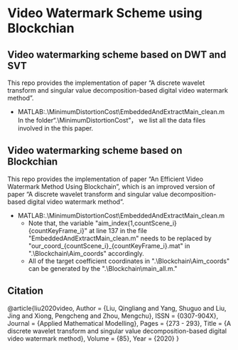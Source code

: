 # Video Watermark Scheme using Blockchian
## Video watermarking scheme based on DWT and SVT
This repo provides the implementation of paper “A discrete wavelet transform and singular value decomposition-based digital video watermark method”.
* MATLAB:.\MinimumDistortionCost\EmbeddedAndExtractMain_clean.m
In the folder“.\MinimumDistortionCost”， we list all the data files involved in the this paper.
## Video watermarking scheme based on Blockchian
This repo provides the implementation of paper “An Efficient Video Watermark Method Using Blockchain”, which is an improved version of paper “A discrete wavelet transform and singular value decomposition-based digital video watermark method”.
* MATLAB:.\MinimumDistortionCost\EmbeddedAndExtractMain_clean.m
  * Note that, the variable "aim_index{1,countScene_i}{countKeyFrame_i}" at line 137 in the file "EmbeddedAndExtractMain_clean.m" needs to be replaced by "our_coord_{countScene_i}_{countKeyFrame_i}.mat" in ".\Blockchain\Aim_coords" accordingly.
  * All of the target coefficient coordinates in ".\Blockchain\Aim_coords" can be generated by the ".\Blockchain\main_all.m."
## Citation
  @article{liu2020video,
      Author = {Liu, Qingliang and Yang, Shuguo and Liu, Jing and Xiong, Pengcheng and Zhou, Mengchu},
      ISSN = {0307-904X},
      Journal = {Applied Mathematical Modelling},
      Pages = {273 - 293},
      Title = {A discrete wavelet transform and singular value decomposition-based digital video watermark method},
      Volume = {85},
      Year = {2020}
  }
